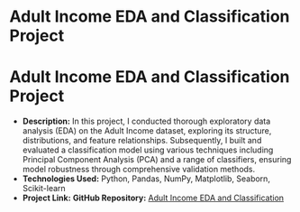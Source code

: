 # Adult Income EDA and Classification Project

# Adult Income EDA and Classification Project

- **Description:** In this project, I conducted thorough exploratory data analysis (EDA) on the Adult Income dataset, exploring its structure, distributions, and feature relationships. Subsequently, I built and evaluated a classification model using various techniques including Principal Component Analysis (PCA) and a range of classifiers, ensuring model robustness through comprehensive validation methods.
- **Technologies Used:** Python, Pandas, NumPy, Matplotlib, Seaborn, Scikit-learn
- **Project Link:** **GitHub Repository:** [Adult Income EDA and Classification](https://github.com/sahand-salmani/adult-income-dataset-EDA-classification)
